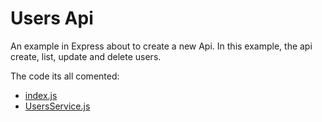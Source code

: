 # Users Api

An example in Express about to create a new Api. In this example, the api create, list, update and delete users.

The code its all comented:
* [index.js](https://github.com/Micheloncio/Skylab/blob/master/Course/BackEnd/Express/Challenges/users-api-express-json-v3/index.js)
* [UsersService.js](https://github.com/Micheloncio/Skylab/blob/master/Course/BackEnd/Express/Challenges/users-api-express-json-v3/users/UsersService.js)